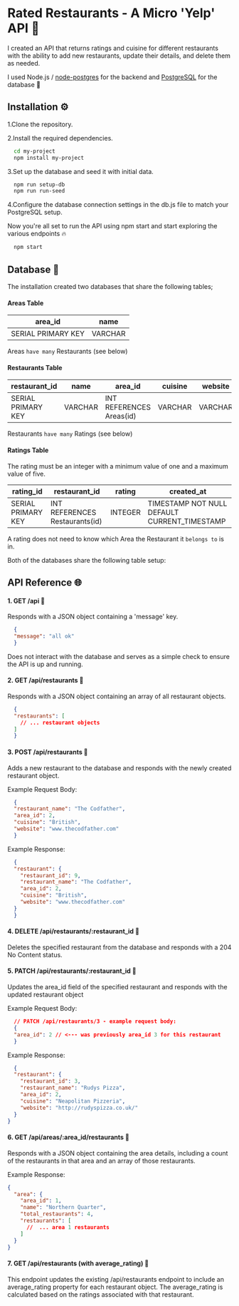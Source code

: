 # Rated Restaurants - A Micro 'Yelp' API  🍔   

I created an API that returns ratings and cuisine for different restaurants with the ability to add new restaurants, update their details, and delete them as needed.

I used Node.js / [node-postgres](https://node-postgres.com/) for the backend and [PostgreSQL](https://www.postgresql.org/) for the database 🚀


## Installation ⚙️

1.Clone the repository.

2.Install the required dependencies.

```bash 
  cd my-project
  npm install my-project
```

3.Set up the database and seed it with initial data.

```bash 
  npm run setup-db
  npm run run-seed
```

4.Configure the database connection settings in the db.js file to match your PostgreSQL setup.


Now you're all set to run the API using npm start and start exploring the various endpoints 🔥

```bash 
  npm start
```
    
## Database 💾

The installation created two databases that share the following tables;

#### Areas Table

| area_id            | name    |
| ------------------ | ------- |
| SERIAL PRIMARY KEY | VARCHAR |

Areas `have many` Restaurants (see below)

#### Restaurants Table

| restaurant_id      | name    | area_id                  | cuisine | website |
| ------------------ | ------- | ------------------------ | ------- | ------- |
| SERIAL PRIMARY KEY | VARCHAR | INT REFERENCES Areas(id) | VARCHAR | VARCHAR |

Restaurants `have many` Ratings (see below)

#### Ratings Table

The rating must be an integer with a minimum value of one and a maximum value of five.

| rating_id          | restaurant_id                  | rating  | created_at                                   |
| ------------------ | ------------------------------ | ------- | -------------------------------------------- |
| SERIAL PRIMARY KEY | INT REFERENCES Restaurants(id) | INTEGER | TIMESTAMP NOT NULL DEFAULT CURRENT_TIMESTAMP |

A rating does not need to know which Area the Restaurant it `belongs to` is in.


Both of the databases share the following table setup:


## API Reference 🌐

#### 1. GET /api 🍟

Responds with a JSON object containing a 'message' key.

```json
  {
  "message": "all ok"
  }
```
Does not interact with the database and serves as a simple check to ensure the API is up and running.

#### 2. GET /api/restaurants 🍕

Responds with a JSON object containing an array of all restaurant objects.

```json
  {
  "restaurants": [
    // ... restaurant objects
  ]
  }
```

#### 3. POST /api/restaurants 🌭

Adds a new restaurant to the database and responds with the newly created restaurant object.

Example Request Body:

```json
  {
  "restaurant_name": "The Codfather",
  "area_id": 2,
  "cuisine": "British",
  "website": "www.thecodfather.com"
  }
  ```

Example Response:

```json
  {
  "restaurant": {
    "restaurant_id": 9,
    "restaurant_name": "The Codfather",
    "area_id": 2,
    "cuisine": "British",
    "website": "www.thecodfather.com"
  }
  }
  ```

#### 4. DELETE /api/restaurants/:restaurant_id 🍦
Deletes the specified restaurant from the database and responds with a 204 No Content status.

#### 5. PATCH /api/restaurants/:restaurant_id 🍔
Updates the area_id field of the specified restaurant and responds with the updated restaurant object

Example Request Body:

```json
  // PATCH /api/restaurants/3 - example request body:
  {
  "area_id": 2 // <--- was previously area_id 3 for this restaurant
  }
  ```

Example Response:

```json
  {
  "restaurant": {
    "restaurant_id": 3,
    "restaurant_name": "Rudys Pizza",
    "area_id": 2,
    "cuisine": "Neapolitan Pizzeria",
    "website": "http://rudyspizza.co.uk/"
  }
}
  ```

#### 6. GET /api/areas/:area_id/restaurants 🍿
Responds with a JSON object containing the area details, including a count of the restaurants in that area and an array of those restaurants.

Example Response:

```json
{
  "area": {
    "area_id": 1,
    "name": "Northern Quarter",
    "total_restaurants": 4,
    "restaurants": [
      //  ... area 1 restaurants
    ]
  }
}

  ```

#### 7. GET /api/restaurants (with average_rating) 🍗
This endpoint updates the existing /api/restaurants endpoint to include an average_rating property for each restaurant object. The average_rating is calculated based on the ratings associated with that restaurant.

